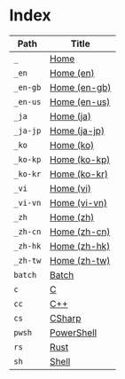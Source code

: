 
# Index

| Path     | Title                                |
| -------- | ------------------------------------ |
| `_`      | [Home](<./_/README.md>)              |
| `_en`    | [Home (en)](<./_en/README.md>)       |
| `_en-gb` | [Home (en-gb)](<./_en-gb/README.md>)     |
| `_en-us` | [Home (en-us)](<./_en-us/README.md>) |
| `_ja`    | [Home (ja)](<./_ja/README.md>)       |
| `_ja-jp` | [Home (ja-jp)](<./_ja-jp/README.md>) |
| `_ko`    | [Home (ko)](<./_ko/README.md>)       |
| `_ko-kp` | [Home (ko-kp)](<./_ko-kp/README.md>) |
| `_ko-kr` | [Home (ko-kr)](<./_ko-kr/README.md>) |
| `_vi`    | [Home (vi)](<./_vi/README.md>)       |
| `_vi-vn` | [Home (vi-vn)](<./_vi-vn/README.md>) |
| `_zh`    | [Home (zh)](<./_zh/README.md>)       |
| `_zh-cn` | [Home (zh-cn)](<./_zh-cn/README.md>) |
| `_zh-hk` | [Home (zh-hk)](<./_zh-hk/README.md>) |
| `_zh-tw` | [Home (zh-tw)](<./_zh-tw/README.md>) |
| `batch`  | [Batch](<./batch/README.md>)         |
| `c`      | [C](<./c/README.md>)                 |
| `cc`     | [C++](<./cc/README.md>)              |
| `cs`     | [CSharp](<./cs/README.md>)           |
| `pwsh`   | [PowerShell](<./pwsh/README.md>)     |
| `rs`     | [Rust](<./rs/README.md>)             |
| `sh`     | [Shell](<./sh/README.md>)            |
